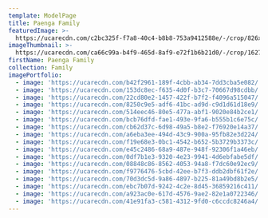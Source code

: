 ```yaml
---
template: ModelPage
title: Paenga Family
featuredImage: >-
  https://ucarecdn.com/c2bc325f-f7a8-40c4-b8b8-753a9412588e/-/crop/826x521/6,146/-/preview/
imageThumbnail: >-
  https://ucarecdn.com/ca66c99a-b4f9-465d-8af9-e72f1b6b21d0/-/crop/1627x2178/80,0/-/preview/
firstName: Paenga Family
collection: Family
imagePortfolio:
  - image: 'https://ucarecdn.com/b42f2961-189f-4cbb-ab34-7dd3cba5e082/'
  - image: 'https://ucarecdn.com/153dc8ec-f635-4d0f-b3c7-70667d98cdbb/'
  - image: 'https://ucarecdn.com/22cd80e2-1457-422f-b7f2-f4096a515047/'
  - image: 'https://ucarecdn.com/8250c9e5-adf6-41bc-ad9d-c9d1d61d18e9/'
  - image: 'https://ucarecdn.com/514eec46-80e5-477a-abf1-9020e84b2ce1/'
  - image: 'https://ucarecdn.com/bcb76dfd-fae1-493e-9fa6-b555b1c6e75c/'
  - image: 'https://ucarecdn.com/cb62d37c-6d98-49a5-b8e2-f76920e14a37/'
  - image: 'https://ucarecdn.com/a6eba3ee-494d-43c9-900a-95fb82e3d224/'
  - image: 'https://ucarecdn.com/f19e68e3-0bc1-4542-b652-5b3729b3373c/'
  - image: 'https://ucarecdn.com/e45c2486-68a9-487e-948f-92306f1a46eb/'
  - image: 'https://ucarecdn.com/0df7b1e3-9320-4e23-9941-4d6ebfabe5df/'
  - image: 'https://ucarecdn.com/08848c86-8562-4053-94a8-f7dc60e92ec9/'
  - image: 'https://ucarecdn.com/f9776476-5cbd-42ee-b7f3-ddb2dbf61f2e/'
  - image: 'https://ucarecdn.com/70d3dc5d-9a86-4897-b225-81a49bd8b2e5/'
  - image: 'https://ucarecdn.com/ebc7b07d-9242-4c2e-8d45-36859216c411/'
  - image: 'https://ucarecdn.com/a923ac0e-617d-4576-9ae2-82e1a0722346/'
  - image: 'https://ucarecdn.com/41e91fa3-c581-4312-9fd0-c6ccdc8246a4/'
---
```


